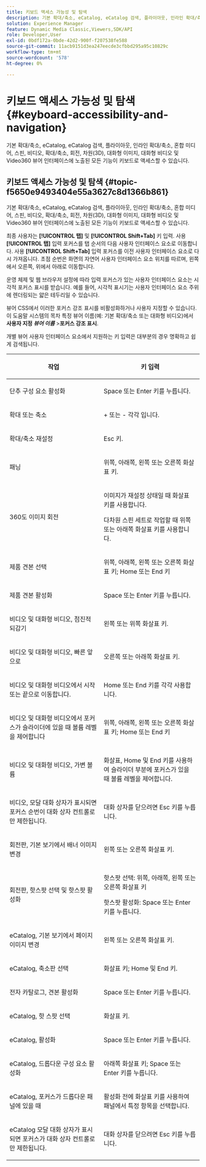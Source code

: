 ```yaml
---
title: 키보드 액세스 가능성 및 탐색
description: 기본 확대/축소, eCatalog, eCatalog 검색, 플라이아웃, 인라인 확대/축소, 혼합 미디어, 스핀, 비디오, 확대/축소, 차원(3D), 회전 메뉴, 대화형 이미지, 대화형 비디오 및 Video360 뷰어 인터페이스에 노출된 모든 기능이 키보드로 액세스할 수 있습니다.
solution: Experience Manager
feature: Dynamic Media Classic,Viewers,SDK/API
role: Developer,User
exl-id: 0bdf172a-0bde-42d2-900f-f207538fe588
source-git-commit: 11acb9151d3ea247eecde3cfbbd295a95c10829c
workflow-type: tm+mt
source-wordcount: '578'
ht-degree: 0%

---
```


# 키보드 액세스 가능성 및 탐색{#keyboard-accessibility-and-navigation}

기본 확대/축소, eCatalog, eCatalog 검색, 플라이아웃, 인라인 확대/축소, 혼합 미디어, 스핀, 비디오, 확대/축소, 회전, 차원(3D), 대화형 이미지, 대화형 비디오 및 Video360 뷰어 인터페이스에 노출된 모든 기능이 키보드로 액세스할 수 있습니다.

<!-- Updated June 1, 2020 from https://wiki.corp.adobe.com/pages/viewpage.action?spaceKey=scene7qa&title=s7Viewers%2C+S7SDK%2C+S7OnDemand+Release+Notes - Contact is Sasha -->

## 키보드 액세스 가능성 및 탐색 {#topic-f5650e9493404e55a3627c8d1366b861}

기본 확대/축소, eCatalog, eCatalog 검색, 플라이아웃, 인라인 확대/축소, 혼합 미디어, 스핀, 비디오, 확대/축소, 회전, 차원(3D), 대화형 이미지, 대화형 비디오 및 Video360 뷰어 인터페이스에 노출된 모든 기능이 키보드로 액세스할 수 있습니다.

최종 사용자는 **[!UICONTROL 탭]** 및 **[!UICONTROL Shift+Tab]** 키 입력. 사용 **[!UICONTROL 탭]** 입력 포커스를 탭 순서의 다음 사용자 인터페이스 요소로 이동합니다. 사용 **[!UICONTROL Shift+Tab]** 입력 포커스를 이전 사용자 인터페이스 요소로 다시 가져옵니다. 초점 순번은 화면의 자연어 사용자 인터페이스 요소 위치를 따르며, 왼쪽에서 오른쪽, 위에서 아래로 이동합니다.

운영 체제 및 웹 브라우저 설정에 따라 입력 포커스가 있는 사용자 인터페이스 요소는 시각적 포커스 표시를 받습니다. 예를 들어, 시각적 표시기는 사용자 인터페이스 요소 주위에 렌더링되는 얇은 테두리일 수 있습니다.

뷰어 CSS에서 이러한 포커스 강조 표시를 비활성화하거나 사용자 지정할 수 있습니다. 이 도움말 시스템의 목차 특정 뷰어 이름(예: 기본 확대/축소 또는 대화형 비디오)에서 **사용자 지정 *뷰어 이름*** >**&#x200B;포커스 강조 표시&#x200B;**.

개별 뷰어 사용자 인터페이스 요소에서 지원하는 키 입력은 대부분의 경우 명확하고 쉽게 검색됩니다.

<table id="table_8C49100412224324BF1DBF7FDFDCCBF8"> 
 <thead> 
  <tr> 
   <th colname="col1" class="entry"> <p>작업 </p> </th> 
   <th colname="col2" class="entry"> <p>키 입력 </p> </th> 
  </tr> 
 </thead>
 <tbody> 
  <tr> 
   <td colname="col1"> <p>단추 구성 요소 활성화 </p> </td> 
   <td colname="col2"> <p>Space 또는 Enter 키를 누릅니다. </p> </td> 
  </tr> 
  <tr> 
   <td colname="col1"> <p>확대 또는 축소 </p> </td> 
   <td colname="col2"> <p> <span class="uicontrol"> + </span> 또는 <span class="uicontrol"> - </span>각각 입니다. </p> </td> 
  </tr> 
  <tr> 
   <td colname="col1"> <p>확대/축소 재설정 </p> </td> 
   <td colname="col2"> <p>Esc 키. </p> </td> 
  </tr> 
  <tr> 
   <td colname="col1"> <p>패닝 </p> </td> 
   <td colname="col2"> <p>위쪽, 아래쪽, 왼쪽 또는 오른쪽 화살표 키. </p> </td> 
  </tr> 
  <tr> 
   <td colname="col1"> <p>360도 이미지 회전 </p> </td> 
   <td colname="col2"> <p>이미지가 재설정 상태일 때 화살표 키를 사용합니다. </p> <p>다차원 스핀 세트로 작업할 때 위쪽 또는 아래쪽 화살표 키를 사용합니다. </p> </td> 
  </tr> 
  <tr> 
   <td colname="col1"> <p>제품 견본 선택 </p> </td> 
   <td colname="col2"> <p>위쪽, 아래쪽, 왼쪽 또는 오른쪽 화살표 키; Home 또는 End 키 </p> </td> 
  </tr> 
  <tr> 
   <td colname="col1"> <p>제품 견본 활성화 </p> </td> 
   <td colname="col2"> <p>Space 또는 Enter 키를 누릅니다. </p> </td> 
  </tr> 
  <tr> 
   <td colname="col1"> <p>비디오 및 대화형 비디오, 점진적 되감기 </p> </td> 
   <td colname="col2"> <p>왼쪽 또는 위쪽 화살표 키. </p> </td> 
  </tr> 
  <tr> 
   <td colname="col1"> <p>비디오 및 대화형 비디오, 빠른 앞으로 </p> </td> 
   <td colname="col2"> <p>오른쪽 또는 아래쪽 화살표 키. </p> </td> 
  </tr> 
  <tr> 
   <td colname="col1"> <p>비디오 및 대화형 비디오에서 시작 또는 끝으로 이동합니다. </p> </td> 
   <td colname="col2"> <p>Home 또는 End 키를 각각 사용합니다. </p> </td> 
  </tr> 
  <tr> 
   <td colname="col1"> <p>비디오 및 대화형 비디오에서 포커스가 슬라이더에 있을 때 볼륨 레벨을 제어합니다 </p> </td> 
   <td colname="col2"> <p>위쪽, 아래쪽, 왼쪽 또는 오른쪽 화살표 키; Home 또는 End 키 </p> </td> 
  </tr> 
  <tr> 
   <td colname="col1"> <p>비디오 및 대화형 비디오, 가변 볼륨 </p> </td> 
   <td colname="col2"> <p>화살표, Home 및 End 키를 사용하여 슬라이더 부분에 포커스가 있을 때 볼륨 레벨을 제어합니다. </p> </td> 
  </tr> 
  <tr> 
   <td colname="col1"> <p>비디오, 모달 대화 상자가 표시되면 포커스 순번이 대화 상자 컨트롤로만 제한됩니다. </p> </td> 
   <td colname="col2"> <p>대화 상자를 닫으려면 Esc 키를 누릅니다. </p> </td> 
  </tr> 
  <tr> 
   <td colname="col1"> <p>회전판, 기본 보기에서 배너 이미지 변경 </p> </td> 
   <td colname="col2"> <p>왼쪽 또는 오른쪽 화살표 키. </p> </td> 
  </tr> 
  <tr> 
   <td colname="col1"> <p>회전판, 핫스팟 선택 및 핫스팟 활성화 </p> </td> 
   <td colname="col2"> <p>핫스팟 선택: 위쪽, 아래쪽, 왼쪽 또는 오른쪽 화살표 키 </p> <p>핫스팟 활성화: Space 또는 Enter 키를 누릅니다. </p> </td> 
  </tr> 
  <tr> 
   <td colname="col1"> <p>eCatalog, 기본 보기에서 페이지 이미지 변경 </p> </td> 
   <td colname="col2"> <p> 왼쪽 또는 오른쪽 화살표 키. </p> </td> 
  </tr> 
  <tr> 
   <td colname="col1"> <p>eCatalog, 축소판 선택 </p> </td> 
   <td colname="col2"> <p>화살표 키; Home 및 End 키. </p> </td> 
  </tr> 
  <tr> 
   <td colname="col1"> <p>전자 카탈로그, 견본 활성화 </p> </td> 
   <td colname="col2"> <p>Space 또는 Enter 키를 누릅니다. </p> </td> 
  </tr> 
  <tr> 
   <td colname="col1"> <p>eCatalog, 핫 스팟 선택 </p> </td> 
   <td colname="col2"> <p>화살표 키. </p> </td> 
  </tr> 
  <tr> 
   <td colname="col1"> <p>eCatalog, 활성화 </p> </td> 
   <td colname="col2"> <p>Space 또는 Enter 키를 누릅니다. </p> </td> 
  </tr> 
  <tr> 
   <td colname="col1"> <p>eCatalog, 드롭다운 구성 요소 활성화 </p> </td> 
   <td colname="col2"> <p> 아래쪽 화살표 키; Space 또는 Enter 키를 누릅니다. </p> </td> 
  </tr> 
  <tr> 
   <td colname="col1"> <p>eCatalog, 포커스가 드롭다운 패널에 있을 때 </p> </td> 
   <td colname="col2"> <p>활성화 전에 화살표 키를 사용하여 패널에서 특정 항목을 선택합니다. </p> </td> 
  </tr> 
  <tr> 
   <td colname="col1"> <p>eCatalog 모달 대화 상자가 표시되면 포커스가 대화 상자 컨트롤로만 제한됩니다. </p> </td> 
   <td colname="col2"> <p>대화 상자를 닫으려면 Esc 키를 누릅니다. </p> </td> 
  </tr> 
 </tbody> 
</table>
